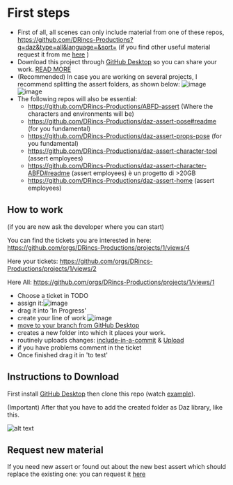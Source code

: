 # First steps 

* First of all, all scenes can only include material from one of these repos, https://github.com/DRincs-Productions?q=daz&type=all&language=&sort= (if you find other useful material request it from me [here](Request-new-material) )
* Download this project through [GitHub Desktop](https://desktop.github.com/) so you can share your work. [READ MORE](Instructions-to-Download)
* (Recommended) In case you are working on several projects, I recommend splitting the assert folders, as shown below:
 ![image](https://user-images.githubusercontent.com/67595890/187970556-73c7c9a1-7def-4efe-ab4e-24f6a12e0f1e.png)
 ![image](https://user-images.githubusercontent.com/67595890/187970581-617e4ec2-16f1-4527-9665-c03f395c2b9b.png)
* The following repos will also be essential:
  - https://github.com/DRincs-Productions/ABFD-assert (Where the characters and environments will be)
  - https://github.com/DRincs-Productions/daz-assert-pose#readme (for you fundamental)
  - https://github.com/DRincs-Productions/daz-assert-props-pose (for you fundamental)
  - https://github.com/DRincs-Productions/daz-assert-character-tool (assert employees)
  - https://github.com/DRincs-Productions/daz-assert-character-ABFD#readme  (assert employees) è un progetto di >20GB
  - https://github.com/DRincs-Productions/daz-assert-home  (assert employees)
  
  
## How to work
(if you are new ask the developer where you can start)

You can find the tickets you are interested in here:
https://github.com/orgs/DRincs-Productions/projects/1/views/4

Here your tickets:
https://github.com/orgs/DRincs-Productions/projects/1/views/2

Here All:
https://github.com/orgs/DRincs-Productions/projects/1/views/1

* Choose a ticket in TODO 
* assign it:![image](https://user-images.githubusercontent.com/67595890/187976846-b96bd4fe-2776-40ac-81b4-ceb79805a2ce.png)
* drag it into 'In Progress'
* create your line of work ![image](https://user-images.githubusercontent.com/67595890/187976886-f5693b2c-53c0-439c-af06-a772a3a9faf0.png)
* [move to your branch from GitHub Desktop](https://docs.github.com/en/desktop/contributing-and-collaborating-using-github-desktop/making-changes-in-a-branch/committing-and-reviewing-changes-to-your-project#choosing-a-branch-and-making-changes)
* creates a new folder into which it places your work.
* routinely uploads changes:  [include-in-a-commit](https://docs.github.com/en/desktop/contributing-and-collaborating-using-github-desktop/making-changes-in-a-branch/committing-and-reviewing-changes-to-your-project#selecting-changes-to-include-in-a-commit) & [Upload](https://docs.github.com/en/desktop/contributing-and-collaborating-using-github-desktop/making-changes-in-a-branch/committing-and-reviewing-changes-to-your-project#write-a-commit-message-and-push-your-changes)
* if you have problems comment in the ticket
* Once finished drag it in 'to test'


  
  
## Instructions to Download

First install [GitHub Desktop](https://desktop.github.com/) then clone this repo (watch [example](https://docs.github.com/en/desktop/contributing-and-collaborating-using-github-desktop/adding-and-cloning-repositories/cloning-a-repository-from-github-to-github-desktop)).


(Important) After that you have to add the created folder as Daz library, like this.

![alt text](https://github.com/DonRP/BBS-3D/blob/master/images/2021-06-052.webp "Daz")



## Request new material
If you need new assert or found out about the new best assert which should replace the existing one: you can request it [here](https://github.com/DonRP/ABFD-assert-posing/issues/new/choose)

